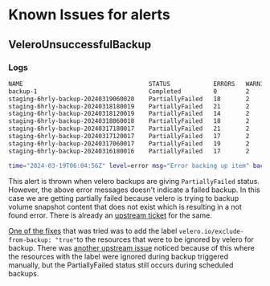 # Known Issues for alerts

## VeleroUnsuccessfulBackup

### Logs

```sh
NAME                                   STATUS            ERRORS   WARNINGS   CREATED                         EXPIRES   STORAGE LOCATION   SELECTOR
backup-1                               Completed         0        2          2024-03-08 13:40:48 +0530 IST   18d       default            <none>
staging-6hrly-backup-20240319060020    PartiallyFailed   18       2          2024-03-19 11:30:20 +0530 IST   13d       default            <none>
staging-6hrly-backup-20240318180019    PartiallyFailed   21       2          2024-03-18 23:30:19 +0530 IST   13d       default            <none>
staging-6hrly-backup-20240318120019    PartiallyFailed   14       2          2024-03-18 17:30:19 +0530 IST   13d       default            <none>
staging-6hrly-backup-20240318060018    PartiallyFailed   18       2          2024-03-18 11:30:18 +0530 IST   12d       default            <none>
staging-6hrly-backup-20240317180017    PartiallyFailed   21       2          2024-03-17 23:30:17 +0530 IST   12d       default            <none>
staging-6hrly-backup-20240317120017    PartiallyFailed   17       2          2024-03-17 17:30:17 +0530 IST   12d       default            <none>
staging-6hrly-backup-20240317060017    PartiallyFailed   19       2          2024-03-17 11:30:17 +0530 IST   11d       default            <none>
staging-6hrly-backup-20240316180016    PartiallyFailed   17       2          2024-03-16 23:30:16 +0530 IST   11d       default            <none>
```

```sh
time="2024-03-19T06:04:56Z" level=error msg="Error backing up item" backup=velero/staging-6hrly-backup-20240319060020 error="error executing custom action (groupResource=volumesnapshots.snapshot.storage.k8s.io, namespace=socket, name=velero-redis-data-socket-api-redis-replicas-0-w9bvn): rpc error: code = Unknown desc = error getting volume snapshot content from API: volumesnapshotcontents.snapshot.storage.k8s.io \"snapcontent-098f49a8-ecda-435b-aad9-7e71f8006036\" not found" error.file="/go/src/github.com/vmware-tanzu/velero/pkg/backup/item_backupper.go:366" error.function="github.com/vmware-tanzu/velero/pkg/backup.(*itemBackupper).executeActions" logSource="pkg/backup/backup.go:448" name=velero-redis-data-socket-api-redis-replicas-0-w9bvn
```

This alert is thrown when velero backups are giving `PartiallyFailed` status. However, the above error messages doesn't
indicate a failed backup. In this case we are getting partially failed because velero is trying to backup volume snapshot
content that does not exist which is resulting in a not found error. There is already an
[upstream ticket](https://github.com/vmware-tanzu/velero/issues/5781) for the same.

[One of the fixes](https://gitea.obmondo.com/EnableIT/KubeAid/pulls/161/files) that was tried was to add the label
`velero.io/exclude-from-backup: "true"`to the resources that were to be ignored by velero for backup. There was
[another upstream issue](https://github.com/vmware-tanzu/velero/issues/5507) noticed because of this where the resources
with the label were ignored during backup triggered manually, but the PartiallyFailed status still occurs during
scheduled backups.
